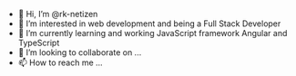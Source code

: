 - 👋 Hi, I’m @rk-netizen
- 👀 I’m interested in web development and being a Full Stack Developer
- 🌱 I’m currently learning and working JavaScript framework Angular and TypeScript
- 💞️ I’m looking to collaborate on ...
- 📫 How to reach me ...

<!---
rk-netizen/rk-netizen is a ✨ special ✨ repository because its `README.md` (this file) appears on your GitHub profile.
You can click the Preview link to take a look at your changes.
--->
